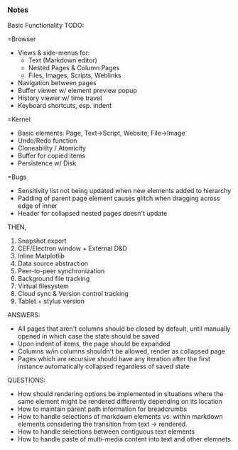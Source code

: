 ### Notes

Basic Functionality TODO:

=Browser
- Views & side-menus for:
    - Text (Markdown editor)
    - Nested Pages & Column Pages
    - Files, Images, Scripts, Weblinks
- Navigation between pages
- Buffer viewer w/ element preview popup
- History viewer w/ time travel
- Keyboard shortcuts, esp. indent

=Kernel
- Basic elements: Page, Text->Script, Website, File->Image
- Undo/Redo function
- Cloneability / Atomicity
- Buffer for copied items
- Persistence w/ Disk

=Bugs
- Sensitivity list not being updated when new elements added to hierarchy
- Padding of parent page element causes glitch when dragging across edge of inner
- Header for collapsed nested pages doesn't update

THEN,
1. Snapshot export
2. CEF/Electron window + External D&D
3. Inline Matplotlib
4. Data source abstraction
5. Peer-to-peer synchronization
6. Background file tracking
7. Virtual filesystem
8. Cloud sync & Version control tracking
9. Tablet + stylus version

ANSWERS:
- All pages that aren't columns should be closed by default, until manually
    opened in which case the state should be saved
- Upon indent of items, the page should be expanded
- Columns w/in columns shouldn't be allowed, render as collapsed page
- Pages which are recursive should have any iteration after the first
    instance automatically collapsed regardless of saved state

QUESTIONS:
- How should rendering options be implemented in situations where the same
    element might be rendered differently depending on its location
- How to maintain parent path information for breadcrumbs
- How to handle selections of markdown elements vs. within markdown elements
    considering the transition from text -> rendered.
- How to handle selections between contiguous text elements
- How to handle paste of multi-media content into text and other elemnets